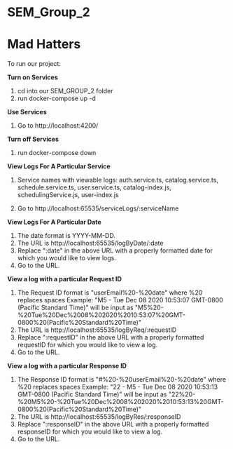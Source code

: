 # SEM_Group_2

# Mad Hatters

To run our project:

<b>Turn on Services</b>

1. cd into our SEM_GROUP_2 folder
2. run docker-compose up -d

<b>Use Services</b>

1. Go to http://localhost:4200/

<b>Turn off Services</b>

1. run docker-compose down

<b>View Logs For A Particular Service</b>

1. Service names with viewable logs: 
      auth.service.ts, 
      catalog.service.ts, 
      schedule.service.ts, 
      user.service.ts, 
      catalog-index.js, 
      schedulingService.js, 
      user-index.js
      
2. Go to http://localhost:65535/serviceLogs/:serviceName

<b>View Logs For A Particular Date</b>

1. The date format is YYYY-MM-DD. 
2. The URL is http://localhost:65535/logByDate/:date
3. Replace ":date" in the above URL with a properly formatted date for which you would like to view logs.
4. Go to the URL.

<b>View a log with a particular Request ID</b>

1. The Request ID format is "userEmail%20-%20date" where %20 replaces spaces
      Example: "M5 - Tue Dec 08 2020 10:53:07 GMT-0800 (Pacific Standard Time)" 
                will be input as
               "M5%20-%20Tue%20Dec%2008%202020%2010:53:07%20GMT-0800%20(Pacific%20Standard%20Time)"
2. The URL is http://localhost:65535/logByReq/:requestID
3. Replace ":requestID" in the above URL with a properly formatted requestID for which you would like to view a log.
4. Go to the URL.

<b>View a log with a particular Response ID</b>

1. The Response ID format is "#%20-%20userEmail%20-%20date" where %20 replaces spaces
      Example: "22 - M5 - Tue Dec 08 2020 10:53:13 GMT-0800 (Pacific Standard Time)" 
                will be input as
               "22%20-%20M5%20-%20Tue%20Dec%2008%202020%2010:53:13%20GMT-0800%20(Pacific%20Standard%20Time)"
2. The URL is http://localhost:65535/logByRes/:responseID
3. Replace ":responseID" in the above URL with a properly formatted responseID for which you would like to view a log.
4. Go to the URL.

